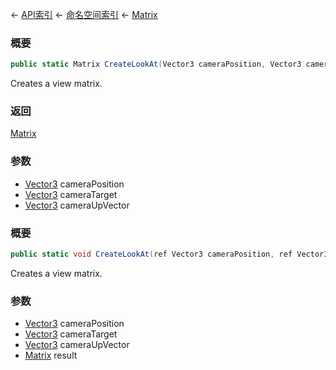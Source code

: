 ← [API索引](Api-Index) ← [命名空间索引](Namespace-Index) ← [Matrix](VRageMath.Matrix)

### 概要

```csharp
public static Matrix CreateLookAt(Vector3 cameraPosition, Vector3 cameraTarget, Vector3 cameraUpVector)
```

Creates a view matrix.

### 返回

[Matrix](VRageMath.Matrix)

### 参数

* [Vector3](VRageMath.Vector3) cameraPosition
* [Vector3](VRageMath.Vector3) cameraTarget
* [Vector3](VRageMath.Vector3) cameraUpVector
### 概要

```csharp
public static void CreateLookAt(ref Vector3 cameraPosition, ref Vector3 cameraTarget, ref Vector3 cameraUpVector, out Matrix result)
```

Creates a view matrix.

### 参数

* [Vector3](VRageMath.Vector3) cameraPosition
* [Vector3](VRageMath.Vector3) cameraTarget
* [Vector3](VRageMath.Vector3) cameraUpVector
* [Matrix](VRageMath.Matrix) result
